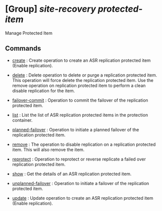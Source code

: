 # [Group] _site-recovery protected-item_

Manage Protected Item

## Commands

- [create](/Commands/site-recovery/protected-item/_create.md)
: Create operation to create an ASR replication protected item (Enable replication).

- [delete](/Commands/site-recovery/protected-item/_delete.md)
: Delete operation to delete or purge a replication protected item. This operation will force delete the replication protected item. Use the remove operation on replication protected item to perform a clean disable replication for the item.

- [failover-commit](/Commands/site-recovery/protected-item/_failover-commit.md)
: Operation to commit the failover of the replication protected item.

- [list](/Commands/site-recovery/protected-item/_list.md)
: List the list of ASR replication protected items in the protection container.

- [planned-failover](/Commands/site-recovery/protected-item/_planned-failover.md)
: Operation to initiate a planned failover of the replication protected item.

- [remove](/Commands/site-recovery/protected-item/_remove.md)
: The operation to disable replication on a replication protected item. This will also remove the item.

- [reprotect](/Commands/site-recovery/protected-item/_reprotect.md)
: Operation to reprotect or reverse replicate a failed over replication protected item.

- [show](/Commands/site-recovery/protected-item/_show.md)
: Get the details of an ASR replication protected item.

- [unplanned-failover](/Commands/site-recovery/protected-item/_unplanned-failover.md)
: Operation to initiate a failover of the replication protected item.

- [update](/Commands/site-recovery/protected-item/_update.md)
: Update operation to create an ASR replication protected item (Enable replication).
